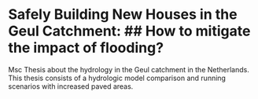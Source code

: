 # Safely Building New Houses in the Geul Catchment: ## How to mitigate the impact of flooding?

Msc Thesis about the hydrology in the Geul catchment in the Netherlands. This thesis consists of a hydrologic model comparison and running scenarios with increased paved areas.
